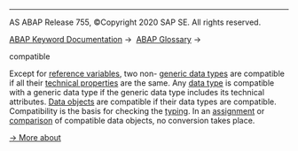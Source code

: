   

* * *

AS ABAP Release 755, ©Copyright 2020 SAP SE. All rights reserved.

[ABAP Keyword Documentation](javascript:call_link\('abenabap.htm'\)) →  [ABAP Glossary](javascript:call_link\('abenabap_glossary.htm'\)) → 

compatible

Except for [reference variables](javascript:call_link\('abenreference_variable_glosry.htm'\) "Glossary Entry"), two non- [generic data types](javascript:call_link\('abengeneric_data_type_glosry.htm'\) "Glossary Entry") are compatible if all their [technical properties](javascript:call_link\('abentechnical_type_attr_glosry.htm'\) "Glossary Entry") are the same. Any [data type](javascript:call_link\('abendata_type_glosry.htm'\) "Glossary Entry") is compatible with a generic data type if the generic data type includes its technical attributes. [Data objects](javascript:call_link\('abendata_object_glosry.htm'\) "Glossary Entry") are compatible if their data types are compatible. Compatibility is the basis for checking the [typing](javascript:call_link\('abentyping_glosry.htm'\) "Glossary Entry"). In an [assignment](javascript:call_link\('abenassignment_glosry.htm'\) "Glossary Entry") or [comparison](javascript:call_link\('abencomparison_glosry.htm'\) "Glossary Entry") of compatible data objects, no conversion takes place.

[→ More about](javascript:call_link\('abencompatibility.htm'\))